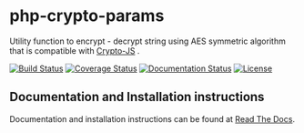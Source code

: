 # php-crypto-params

Utility function to encrypt - decrypt string using AES symmetric algorithm that is compatible with [Crypto-JS](https://code.google.com/p/crypto-js/) .

[![Build Status](https://travis-ci.org/torre76/php-crypto-params.svg?branch=master)](https://travis-ci.org/torre76/php-crypto-params) [![Coverage Status](https://coveralls.io/repos/torre76/php-crypto-params/badge.svg?branch=master&service=github)](https://coveralls.io/github/torre76/php-crypto-params?branch=master) [![Documentation Status](https://readthedocs.org/projects/php-crypto-params/badge/?version=latest)](http://php-crypto-params.readthedocs.org/en/latest/?badge=latest) [![License](https://raw.githubusercontent.com/torre76/php-crypto-params/master/LICENSE)](https://img.shields.io/badge/License-LGPLv3-blue.svg)

## Documentation and Installation instructions
 
Documentation and installation instructions can be found at [Read The Docs](http://php-crypto-params.readthedocs.org).
